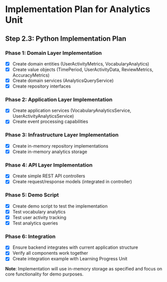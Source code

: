 # Implementation Plan for Analytics Unit

## Step 2.3: Python Implementation Plan

### Phase 1: Domain Layer Implementation
- [x] Create domain entities (UserActivityMetrics, VocabularyAnalytics)
- [x] Create value objects (TimePeriod, UserActivityData, ReviewMetrics, AccuracyMetrics)
- [x] Create domain services (AnalyticsQueryService)
- [x] Create repository interfaces

### Phase 2: Application Layer Implementation
- [x] Create application services (VocabularyAnalyticsService, UserActivityAnalyticsService)
- [x] Create event processing capabilities

### Phase 3: Infrastructure Layer Implementation
- [x] Create in-memory repository implementations
- [x] Create in-memory analytics storage

### Phase 4: API Layer Implementation
- [x] Create simple REST API controllers
- [x] Create request/response models (integrated in controller)

### Phase 5: Demo Script
- [x] Create demo script to test the implementation
- [x] Test vocabulary analytics
- [x] Test user activity tracking
- [x] Test analytics queries

### Phase 6: Integration
- [x] Ensure backend integrates with current application structure
- [x] Verify all components work together
- [x] Create integration example with Learning Progress Unit

**Note**: Implementation will use in-memory storage as specified and focus on core functionality for demo purposes.